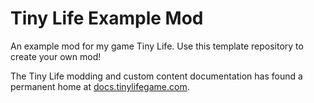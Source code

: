 # Tiny Life Example Mod
An example mod for my game Tiny Life. Use this template repository to create your own mod!

The Tiny Life modding and custom content documentation has found a permanent home at [docs.tinylifegame.com](https://docs.tinylifegame.com).